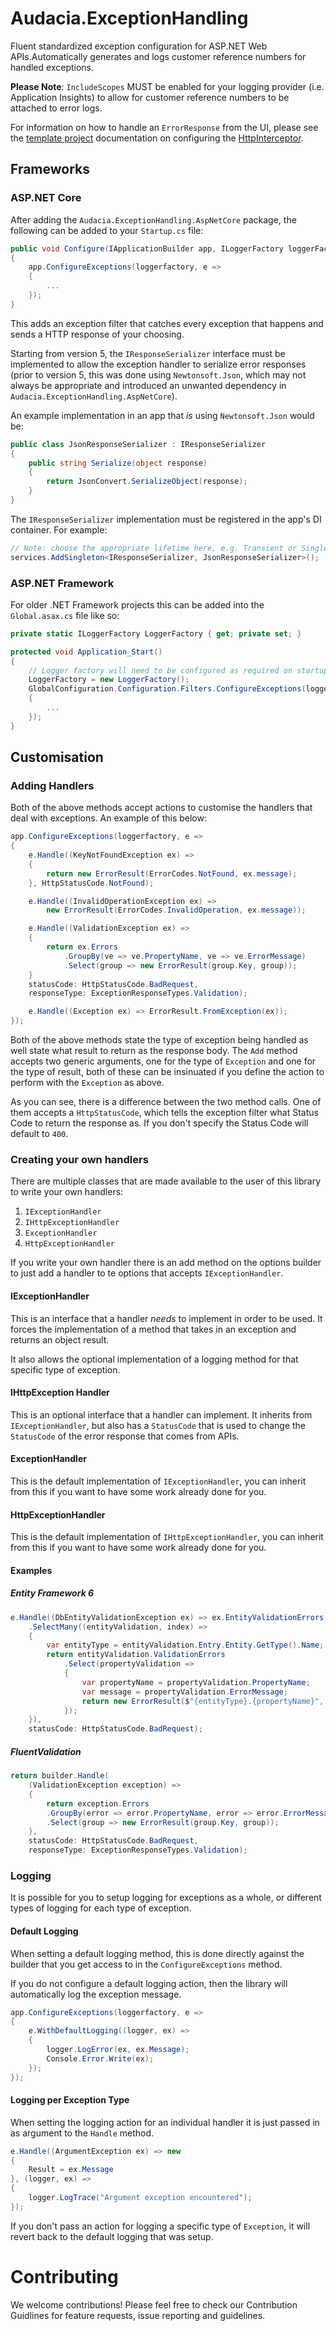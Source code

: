 # Audacia.ExceptionHandling

Fluent standardized exception configuration for ASP.NET Web APIs.Automatically generates and logs customer reference numbers for handled exceptions.

**Please Note**: `IncludeScopes` MUST be enabled for your logging provider (i.e. Application Insights) to allow for customer reference numbers to be attached to error logs.

For information on how to handle an `ErrorResponse` from the UI, please see the [template project](https://dev.azure.com/audacia/Audacia/_wiki/wikis/Audacia.Template/1789/Validation?anchor=handling-validation-responses-from-the-server) documentation on configuring the [HttpInterceptor](https://dev.azure.com/audacia/Audacia/_wiki/wikis/Audacia.Angular.HttpInterceptor/2457/README).

## Frameworks

### ASP.NET Core

After adding the `Audacia.ExceptionHandling.AspNetCore` package, the following can be added to your `Startup.cs` file:

```csharp
public void Configure(IApplicationBuilder app, ILoggerFactory loggerFactory)
{
    app.ConfigureExceptions(loggerfactory, e =>
    {
        ...
    });
}
```

This adds an exception filter that catches every exception that happens and sends a HTTP response of your choosing.

Starting from version 5, the `IResponseSerializer` interface must be implemented to allow the exception handler to serialize error responses (prior to version 5, this was done using `Newtonsoft.Json`, which may not always be appropriate and introduced an unwanted dependency in `Audacia.ExceptionHandling.AspNetCore`).

An example implementation in an app that _is_ using `Newtonsoft.Json` would be:
```csharp
public class JsonResponseSerializer : IResponseSerializer
{
    public string Serialize(object response)
    {
        return JsonConvert.SerializeObject(response);
    }
}
```

The `IResponseSerializer` implementation must be registered in the app's DI container. For example:
```csharp
// Note: choose the appropriate lifetime here, e.g. Transient or Singleton
services.AddSingleton<IResponseSerializer, JsonResponseSerializer>();
```

### ASP.NET Framework

For older .NET Framework projects this can be added into the `Global.asax.cs` file like so:

```csharp
private static ILoggerFactory LoggerFactory { get; private set; }

protected void Application_Start()
{
    // Logger factory will need to be configured as required on startup
    LoggerFactory = new LoggerFactory();
    GlobalConfiguration.Configuration.Filters.ConfigureExceptions(loggerfactory, e =>
    {
        ...
    });
}
```

## Customisation

### Adding Handlers

Both of the above methods accept actions to customise the handlers that deal with exceptions. An example of this below:

```csharp
app.ConfigureExceptions(loggerfactory, e =>
{
    e.Handle((KeyNotFoundException ex) =>
    {
        return new ErrorResult(ErrorCodes.NotFound, ex.message);
    }, HttpStatusCode.NotFound);

    e.Handle((InvalidOperationException ex) =>
        new ErrorResult(ErrorCodes.InvalidOperation, ex.message));

    e.Handle((ValidationException ex) =>
    {
        return ex.Errors
            .GroupBy(ve => ve.PropertyName, ve => ve.ErrorMessage)
            .Select(group => new ErrorResult(group.Key, group));
    }
    statusCode: HttpStatusCode.BadRequest,
    responseType: ExceptionResponseTypes.Validation);

    e.Handle((Exception ex) => ErrorResult.FromException(ex));
});
```

Both of the above methods state the type of exception being handled as well state what result to return as the response body. The `Add` method accepts two generic arguments, one for the type of `Exception` and one for the type of result, both of these can be insinuated if you define the action to perform with the `Exception` as above.

As you can see, there is a difference between the two method calls. One of them accepts a `HttpStatusCode`, which tells the exception filter what Status Code to return the response as. If you don't specify the Status Code will default to `400`.

### Creating your own handlers

There are multiple classes that are made available to the user of this library to write your own handlers:

1. `IExceptionHandler`
2. `IHttpExceptionHandler`
3. `ExceptionHandler`
4. `HttpExceptionHandler`

If you write your own handler there is an add method on the options builder to just add a handler to te options that accepts `IExceptionHandler`.

#### IExceptionHandler

This is an interface that a handler _needs_ to implement in order to be used. It forces the implementation of a method that takes in an exception and returns an object result.

It also allows the optional implementation of a logging method for that specific type of exception.

#### IHttpException Handler

This is an optional interface that a handler can implement. It inherits from `IExceptionHandler`, but also has a `StatusCode` that is used to change the `StatusCode` of the error response that comes from APIs.

#### ExceptionHandler

This is the default implementation of `IExceptionHandler`, you can inherit from this if you want to have some work already done for you.

#### HttpExceptionHandler

This is the default implementation of `IHttpExceptionHandler`, you can inherit from this if you want to have some work already done for you.

#### Examples

##### Entity Framework 6

```csharp
e.Handle((DbEntityValidationException ex) => ex.EntityValidationErrors
    .SelectMany((entityValidation, index) =>
    {
        var entityType = entityValidation.Entry.Entity.GetType().Name;
        return entityValidation.ValidationErrors
            .Select(propertyValidation =>
            {
                var propertyName = propertyValidation.PropertyName;
                var message = propertyValidation.ErrorMessage;
                return new ErrorResult($"{entityType}.{propertyName}", message);
            });
    }),
    statusCode: HttpStatusCode.BadRequest);
```

##### FluentValidation

```csharp
return builder.Handle(
    (ValidationException exception) =>
    {
        return exception.Errors
        .GroupBy(error => error.PropertyName, error => error.ErrorMessage)
        .Select(group => new ErrorResult(group.Key, group));
    },
    statusCode: HttpStatusCode.BadRequest,
    responseType: ExceptionResponseTypes.Validation);
```

### Logging

It is possible for you to setup logging for exceptions as a whole, or different types of logging for each type of exception.

#### Default Logging

When setting a default logging method, this is done directly against the builder that you get access to in the `ConfigureExceptions` method.

If you do not configure a default logging action, then the library will automatically log the exception message.

```csharp
app.ConfigureExceptions(loggerfactory, e =>
{
    e.WithDefaultLogging((logger, ex) =>
    {
        logger.LogError(ex, ex.Message);
        Console.Error.Write(ex);
    });
});
```

#### Logging per Exception Type

When setting the logging action for an individual handler it is just passed in as argument to the `Handle` method.

```csharp
e.Handle((ArgumentException ex) => new
{
    Result = ex.Message
}, (logger, ex) =>
{
    logger.LogTrace("Argument exception encountered");
});
```

If you don't pass an action for logging a specific type of `Exception`, it will revert back to the default logging that was setup.

# Contributing
We welcome contributions! Please feel free to check our Contribution Guidlines  for feature requests, issue reporting and guidelines.